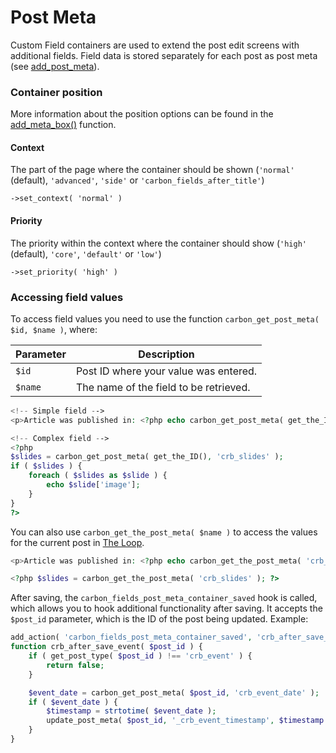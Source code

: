 # Post Meta

Custom Field containers are used to extend the post edit screens with additional fields. Field data is stored separately for each post as post meta (see [add_post_meta](http://codex.wordpress.org/Function_Reference/add_post_meta)).

### Container position

More information about the position options can be found in the [add_meta_box()](https://codex.wordpress.org/Function_Reference/add_meta_box) function.

#### Context

The part of the page where the container should be shown (`'normal'` (default), `'advanced'`, `'side'` or `'carbon_fields_after_title'`)

`->set_context( 'normal' )`

#### Priority

The priority within the context where the container should show (`'high'` (default), `'core'`, `'default'` or `'low'`)

`->set_priority( 'high' )`

### Accessing field values

To access field values you need to use the function `carbon_get_post_meta( $id, $name )`, where:

| Parameter            | Description                                                                         |
| -------------------- | ----------------------------------------------------------------------------------- |
| `$id`                | Post ID where your value was entered.                                               |
| `$name`              | The name of the field to be retrieved.                                              |

```php
<!-- Simple field -->
<p>Article was published in: <?php echo carbon_get_post_meta( get_the_ID(), 'crb_location' ); ?></p>

<!-- Complex field -->
<?php 
$slides = carbon_get_post_meta( get_the_ID(), 'crb_slides' );
if ( $slides ) {
	foreach ( $slides as $slide ) {
		echo $slide['image'];
	}
}
?>
```

You can also use `carbon_get_the_post_meta( $name )` to access the values for the current post in [The Loop](http://codex.wordpress.org/The_Loop).

```php
<p>Article was published in: <?php echo carbon_get_the_post_meta( 'crb_location' ); ?></p>

<?php $slides = carbon_get_the_post_meta( 'crb_slides' ); ?>
```

After saving, the `carbon_fields_post_meta_container_saved` hook is called, which allows you to hook additional functionality after saving. It accepts the `$post_id` parameter, which is the ID of the post being updated. Example:

```php
add_action( 'carbon_fields_post_meta_container_saved', 'crb_after_save_event' );
function crb_after_save_event( $post_id ) {
	if ( get_post_type( $post_id ) !== 'crb_event' ) {
		return false;
	}

	$event_date = carbon_get_post_meta( $post_id, 'crb_event_date' );
	if ( $event_date ) {
		$timestamp = strtotime( $event_date );
		update_post_meta( $post_id, '_crb_event_timestamp', $timestamp );
	}
}
```